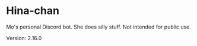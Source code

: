 # Hina-chan

Mo's personal Discord bot. She does silly stuff. Not intended for public use.

Version: 2.16.0
